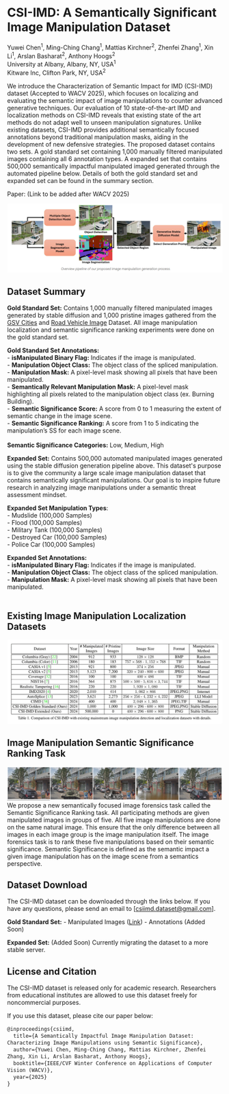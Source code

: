 # CSI-IMD: A Semantically Significant Image Manipulation Dataset

Yuwei Chen<sup>1</sup>, Ming-Ching Chang<sup>1</sup>, Mattias Kirchner<sup>2</sup>, Zhenfei Zhang<sup>1</sup>, Xin Li<sup>1</sup>, Arslan Basharat<sup>2</sup>, Anthony Hoogs<sup>2</sup> </br>
University at Albany, Albany, NY, USA<sup>1</sup> </br>
Kitware Inc, Clifton Park, NY, USA<sup>2</sup>
</br>

We introduce the Characterization of Semantic Impact for IMD (CSI-IMD) dataset (Accepted to WACV 2025), which focuses on localizing and evaluating the semantic impact of image manipulations to counter advanced generative techniques. Our evaluation of 10 state-of-the-art IMD and localization methods on CSI-IMD reveals that existing state of the art methods do not adapt well to unseen manipulation signatures. Unlike existing datasets, CSI-IMD provides additional semantically focused annotations beyond traditional manipulation masks, aiding in the development of new defensive strategies. The proposed dataset contains two sets. A gold standard set containing 1,000 manually filtered manipulated images containing all 6 annotation types. A expanded set that contains 500,000 semantically impactful manipulated imaged  generated through the automated pipeline below. Details of both the gold standard set and expanded set can be found in the summary section.

Paper: (Link to be added after WACV 2025)

![fig1_compressed-1](Figures/pipeline.png)

## Dataset Summary 

**Gold Standard Set:** Contains 1,000 manually filtered manipulated images generated by stable diffusion and 1,000 pristine images gathered from the [GSV Cities](https://github.com/amaralibey/gsv-cities) and [Road Vehicle Image](https://www.kaggle.com/datasets/ashfakyeafi/road-vehicle-images-dataset) Dataset. All image manipulation localization and semantic significance ranking experiments were done on the gold standard set.  

 
 **Gold Standard Set Annotations:** </br>
		- **isManipulated Binary Flag:** Indicates if the image is manipulated.</br>
		- **Manipulation Object Class:** The object class of the spliced manipulation.</br>
		- **Manipulation Mask:** A pixel-level mask showing all pixels that have been manipulated.</br>
		- **Semantically Relevant Manipulation Mask:** A pixel-level mask highlighting all pixels related to the manipulation object class (ex. Burning Building).</br>
		- **Semantic Significance Score:** A score from 0 to 1 measuring the extent of semantic change in the image scene.</br>
		- **Semantic Significance Ranking:** A score from 1 to 5 indicating the manipulation’s SS for each image scene. </br>
</br>
	**Semantic Significance Categories:** Low, Medium, High
</br>

**Expanded Set:** Contains 500,000 automated manipulated images generated using the stable diffusion generation pipeline above. This dataset's purpose is to give the community a large scale image manipulation dataset that contains semantically significant manipulations. Our goal is to inspire future research in analyzing image manipulations under a semantic threat assessment mindset.

**Expanded Set Manipulation Types**:</br>
	- Mudslide (100,000 Samples)</br>
	- Flood (100,000 Samples)</br>
	- Military Tank (100,000 Samples)</br>
	- Destroyed Car (100,000 Samples)</br>
	- Police Car (100,000 Samples)</br>
 
**Expanded Set Annotations:** </br>
	- **isManipulated Binary Flag:** Indicates if the image is manipulated.</br>
	- **Manipulation Object Class:** The object class of the spliced manipulation.</br>
	- **Manipulation Mask:** A pixel-level mask showing all pixels that have been manipulated.</br>
</br>
## Existing Image Manipulation Localization Datasets
![fig1_compressed-1](Figures/existing_imd_datasets.jpg)
## Image Manipulation Semantic Significance Ranking Task
![fig1_compressed-1](Figures/task.png)
We propose a new semantically focused image forensics task called the Semantic Significance Ranking task. All participating methods are given manipulated images in groups of five. All five image manipulations are done on the same natural image. This ensure that the only difference between all images in each image group is the image manipulation itself. The image forensics task is to rank these five manipulations based on their semantic significance. Semantic Significance is defined as the semantic impact a given image manipulation has on the image scene from a semantics perspective.
## Dataset Download
The CSI-IMD dataset can be downloaded through the links below. If you have any questions, please send an email to [csiimd.dataset@gmail.com].

**Gold Standard Set:**
	- Manipulated Images ([Link](https://drive.google.com/file/d/1u1BZU6oaT_ffdL0RCzSTc51eTxmQ-NZS/view?usp=sharing))
	- Annotations (Added Soon)
	
**Expanded Set:** (Added Soon) Currently migrating the dataset to a more stable server.
## License and Citation
The CSI-IMD dataset is released only for academic research. Researchers from educational institutes are allowed to use this dataset freely for noncommercial purposes.

If you use this dataset, please cite our paper below:
```
@inproceedings{csiimd,
  title={A Semantically Impactful Image Manipulation Dataset: Characterizing Image Manipulations using Semantic Significance},
  author={Yuwei Chen, Ming-Ching Chang, Mattias Kirchner, Zhenfei Zhang, Xin Li, Arslan Basharat, Anthony Hoogs},
  booktitle={IEEE/CVF Winter Conference on Applications of Computer Vision (WACV)},
  year={2025}
}
